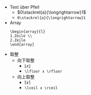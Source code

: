 - Text über Pfeil
	- $0\stackrel{a}{\longrightarrow}1$    
	- `0\stackrel{a}{\longrightarrow}1` 
- Array 
	```
	\begin{array}{l} 
	1.Zeile \\ 
	2.Zeile 
	\end{array}
	```
- 取整
	- 向下取整
		- $\lfloor x \rfloor$ 
		- `\lfloor x \rfloor` 
	- 向上取整
		- $\lceil x \rceil$   
		- `\lceil x \rceil` 


